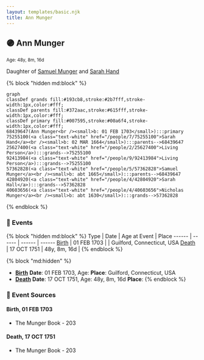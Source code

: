 ```yaml
---
layout: templates/basic.njk
title: Ann Munger
---
```

## 🟣 Ann Munger
<small>Age: 48y, 8m, 16d</small>

Daughter of [Samuel Munger](/people/5/57362828) and [Sarah Hand](/people/7/75255100)

{% block "hidden md:block" %}
```mermaid
graph
classDef grands fill:#193cb8,stroke:#2b7fff,stroke-width:1px,color:#fff;
classDef parents fill:#372aac,stroke:#615fff,stroke-width:1px,color:#fff;
classDef primary fill:#007595,stroke:#00a6f4,stroke-width:1px,color:#fff;
68439647(Ann Munger<br /><small>b: 01 FEB 1703</small>):::primary
75255100(<a class="text-white" href="/people/7/75255100">Sarah Hand</a><br /><small>b: 02 MAR 1664</small>):::parents-->68439647
25627400(<a class="text-white" href="/people/2/25627400">Living Person</a>):::grands-->75255100
92413984(<a class="text-white" href="/people/9/92413984">Living Person</a>):::grands-->75255100
57362828(<a class="text-white" href="/people/5/57362828">Samuel Munger</a><br /><small>b: abt 1665</small>):::parents-->68439647
42804920(<a class="text-white" href="/people/4/42804920">Sarah Hall</a>):::grands-->57362828
40603656(<a class="text-white" href="/people/4/40603656">Nicholas Munger</a><br /><small>b: abt 1630</small>):::grands-->57362828
```
{% endblock %}

### 📆 Events

{% block "hidden md:block" %}
Type | Date | Age at Event | Place
------ | ------ | ------ | ------
[Birth](#event-event-2) | 01 FEB 1703 |  | Guilford, Connecticut, USA
[Death](#event-event-3) | 17 OCT 1751 | 48y, 8m, 16d |
{% endblock %}

{% block "md:hidden" %}
- **[Birth](#event-event-2)**
**Date**: 01 FEB 1703, Age:
**Place**: Guilford, Connecticut, USA
- **[Death](#event-event-3)**
**Date**: 17 OCT 1751, Age: 48y, 8m, 16d
**Place**:
{% endblock %}

### 📰 Event Sources

#### <a id="event-event-2"></a> Birth, 01 FEB 1703
* The Munger Book  - 203

#### <a id="event-event-3"></a> Death, 17 OCT 1751
* The Munger Book  - 203